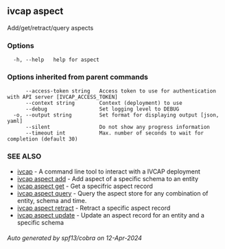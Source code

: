 ## ivcap aspect

Add/get/retract/query aspects

### Options

```
  -h, --help   help for aspect
```

### Options inherited from parent commands

```
      --access-token string   Access token to use for authentication with API server [IVCAP_ACCESS_TOKEN]
      --context string        Context (deployment) to use
      --debug                 Set logging level to DEBUG
  -o, --output string         Set format for displaying output [json, yaml]
      --silent                Do not show any progress information
      --timeout int           Max. number of seconds to wait for completion (default 30)
```

### SEE ALSO

* [ivcap](ivcap.md)	 - A command line tool to interact with a IVCAP deployment
* [ivcap aspect add](ivcap_aspect_add.md)	 - Add aspect of a specific schema to an entity
* [ivcap aspect get](ivcap_aspect_get.md)	 - Get a specifric aspect record
* [ivcap aspect query](ivcap_aspect_query.md)	 - Query the aspect store for any combination of entity, schema and time.
* [ivcap aspect retract](ivcap_aspect_retract.md)	 - Retract a specific aspect record
* [ivcap aspect update](ivcap_aspect_update.md)	 - Update an aspect record for an entity and a specific schema

###### Auto generated by spf13/cobra on 12-Apr-2024
